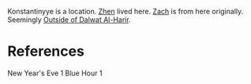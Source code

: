 Konstantinyye is a location. [Zhen](../Person/Zhen.md) lived here. [Zach](../Person/Zach.md) is from here originally. Seemingly [Outside of Dalwat Al-Harir](Outside%20of%20Dalwat%20Al-Harir.md).

# References
New Year's Eve 1
Blue Hour 1